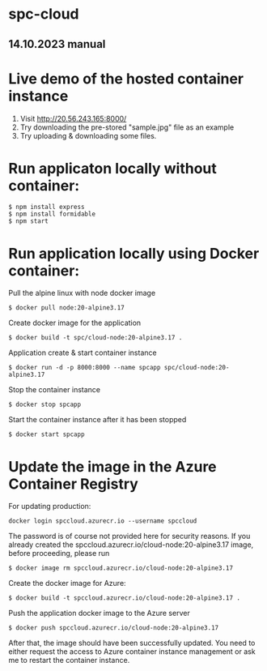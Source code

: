 # spc-cloud
## 14.10.2023 manual

# Live demo of the hosted container instance
1. Visit http://20.56.243.165:8000/
2. Try downloading the pre-stored "sample.jpg" file as an example
3. Try uploading & downloading some files.

# Run applicaton locally without container: 
```
$ npm install express
$ npm install formidable
$ npm start
```
# Run application locally using Docker container:
Pull the alpine linux with node docker image
```
$ docker pull node:20-alpine3.17
```
Create docker image for the application
```
$ docker build -t spc/cloud-node:20-alpine3.17 .
```
Application create & start container instance
```
$ docker run -d -p 8000:8000 --name spcapp spc/cloud-node:20-alpine3.17
```
Stop the container instance
```
$ docker stop spcapp
```
Start the container instance after it has been stopped
```
$ docker start spcapp
```

# Update the image in the Azure Container Registry 
For updating production:
```
docker login spccloud.azurecr.io --username spccloud
```
The password is of course not provided here for security reasons. 
If you already created the spccloud.azurecr.io/cloud-node:20-alpine3.17 image, before proceeding, please run
```
$ docker image rm spccloud.azurecr.io/cloud-node:20-alpine3.17
```
Create the docker image for Azure:
```
$ docker build -t spccloud.azurecr.io/cloud-node:20-alpine3.17 .
```
Push the application docker image to the Azure server
```
$ docker push spccloud.azurecr.io/cloud-node:20-alpine3.17
```
After that, the image should have been successfully updated. You need to either request the access to Azure container instance management or ask me to restart the container instance.

